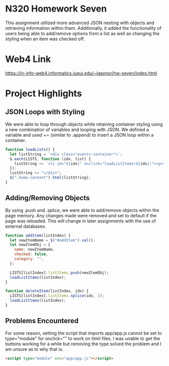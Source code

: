 # N320 Homework Seven

This assignment utilized more advanced JSON nesting with objects and retrieving information within them. Additionally, it added the functionality of users being able to add/remove options from a list as well as changing the styling when an item was checked off.

# Web4 Link

https://in-info-web4.informatics.iupui.edu/~jgaynor/hw-seven/index.html

# Project Highlights

## JSON Loops with Styling

We were able to loop through objects while retaining container styling using a new combination of variables and looping with JSON. We defined a variable and used += (similar to .append) to insert a JSON loop within a container.

```js
function loadLists() {
  let listString = `<div class="events-container">`;
  $.each(LISTS, function (idx, list) {
    listString += `<li id="${idx}" onclick="loadListItems(${idx})"><p>${list.name}</p><span class="right"> Competitors: ${list.listItems.length}</span></li>`;
  });
  listString += "</div>";
  $(".home-content").html(listString);
}
```

## Adding/Removing Objects

By using .push and .splice, we were able to add/remove objects within the page memory. Any changes made were removed and set to default if the page was reloaded. This will change in later assignments with the use of external databases.

```js
function addItem(listIndex) {
  let newItemName = $("#addItem").val();
  let newItemObj = {
    name: newItemName,
    checked: false,
    category: "",
  };

  LISTS[listIndex].listItems.push(newItemObj);
  loadListItems(listIndex);
}
```

```js
function deleteItem(listIndex, idx) {
  LISTS[listIndex].listItems.splice(idx, 1);
  loadListItems(listIndex);
}
```

## Problems Encountered

For some reason, setting the script that imports app/app.js cannot be set to type="module" for onclick="" to work on html files. I was unable to get the buttons working for a while but removing the type solved the problem and I am unsure as to why that is.

```html
<script type="module" src="app/app.js"></script>
```
